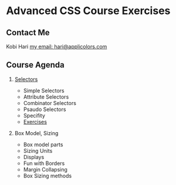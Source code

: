 # Advanced CSS Course Exercises

## Contact Me
Kobi Hari
[my email: hari@applicolors.com](mailto://hari@applicolors.com)

## Course Agenda
1. [Selectors](Module%2001/README.md)
   * Simple Selectors
   * Attribute Selectors
   * Combinator Selectors
   * Psaudo Selectors
   * Specifity
   * [Exercises](Module%2001/exercises/README.md)

2. Box Model, Sizing
   * Box model parts
   * Sizing Units
   * Displays
   * Fun with Borders
   * Margin Collapsing
   * Box Sizing methods